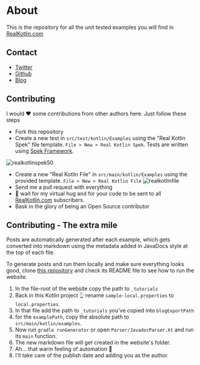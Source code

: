 # About
This is the repository for all the unit tested examples you will find in [RealKotlin.com](https://www.realkotlin.com)

## Contact
- [Twitter](https://twitter.com/marcos_placona)
- [Github](https://github.com/mplacona)
- [Blog](https://www.placona.co.uk)

## Contributing
I would ❤️ some contributions from other authors here. Just follow these steps

 - Fork this repository
 - Create a new test in `src/test/kotlin/Examples` using the "Real Kotlin Spek" file template. `File > New > Real Kotlin Spek`. Tests are written using [Spek Framework](http://spekframework.org/docs/latest/).

![realkotlinspek50](https://user-images.githubusercontent.com/221627/39075622-8109c164-44ee-11e8-9208-87f77ff31afc.gif) 

 - Create a new "Real Kotlin File" in `src/main/kotlin/Examples` using the provided template. `File > New > Real Kotlin File`
![realkotlinfile](https://user-images.githubusercontent.com/221627/39075920-42ef3f1a-44f0-11e8-89e5-a9362c671b00.gif)
 - Send me a pull request with everything
 - 🤗 wait for my virtual hug and for your code to be sent to all [RealKotlin.com](https://www.realkotlin.com) subscribers.
 - Bask in the glory of being an Open Source contributor

## Contributing - The extra mile
Posts are automatically generated after each example, which gets converted into markdown using the metadata added in JavaDocs style at the top of each file.

To generate posts and run them locally and make sure everything looks good, clone [this repository](https://github.com/mplacona/realkotlin.com) and check its README file to see how to run the website.

1. In the file-root of the website copy the path to `_tutorials` 
2. Back in this Kotlin project 👆 rename `sample-local.properties` to `local.properties`. 
3. In that file add the path to `_tutorials` you've copied into `blogExportPath`
4. for the `examplePath`, copy the absolute path to `src/main/kotlin/examples`.
5. Now run `gradle runGenerator` or open `Parser/JavadocParser.kt` and run its `main` function.
6. The new markdown file will get created in the website's folder.
7. Ah... that warm feeling of automation 💃
8. I'll take care of the publish date and adding you as the author.
